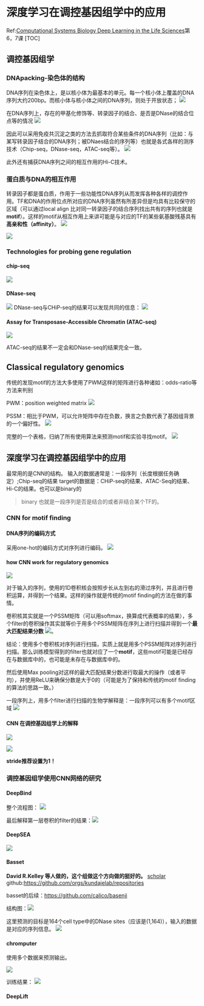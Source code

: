 # 深度学习在调控基因组学中的应用
Ref:[Computational Systems Biology
Deep Learning in the Life Sciences](https://mit6874.github.io)第6，7课
[TOC]

## 调控基因组学

### DNApacking-染色体的结构
DNA序列在染色体上，是以核小体为最基本的单元。每一个核小体上覆盖的DNA序列大约200bp。而核小体与核小体之间的DNA序列，则处于开放状态；
![](https://tf-picture-bed-1259792641.cos.ap-beijing.myqcloud.com/blog/2021-12-09-065732.png)

在DNA序列上，存在的甲基化修饰等、转录因子的结合、是否是DNase的结合位点等的情况
![](https://tf-picture-bed-1259792641.cos.ap-beijing.myqcloud.com/blog/2021-12-09-065859.png)

因此可以采用免疫共沉淀之类的方法去抓取符合某些条件的DNA序列（比如：与某写转录因子结合的DNA序列；被DNaes结合的序列等）也就是各式各样的测序技术（Chip-seq，DNase-seq，ATAC-seq等）。
![](https://tf-picture-bed-1259792641.cos.ap-beijing.myqcloud.com/blog/2021-12-09-070002.png)

此外还有捕获DNA序列之间的相互作用的Hi-C技术。

### 蛋白质与DNA的相互作用
转录因子都是蛋白质，作用于一些功能性DNA序列从而发挥各种各样的调控作用。TF和DNA的作用位点所对应的DNA序列虽然有所差异但是均具有比较保守的区域（可以通过local align 比对同一转录因子的结合序列找出共有的序列也就是**motif**）。这样的motif从相互作用上来讲可能是与对应的TF的某些氨基酸残基具有**高亲和性（affinity）**。
![](https://tf-picture-bed-1259792641.cos.ap-beijing.myqcloud.com/blog/2021-12-09-070558.png)

![](https://tf-picture-bed-1259792641.cos.ap-beijing.myqcloud.com/blog/2021-12-09-070616.png)

### Technologies for probing gene regulation

#### chip-seq
![](https://tf-picture-bed-1259792641.cos.ap-beijing.myqcloud.com/blog/2021-12-09-070711.png)

#### DNase-seq
![](https://tf-picture-bed-1259792641.cos.ap-beijing.myqcloud.com/blog/2021-12-09-071023.png)
DNase-seq与CHiP-seq的结果可以发现共同的信息：
![](https://tf-picture-bed-1259792641.cos.ap-beijing.myqcloud.com/blog/2021-12-09-071143.png)

#### Assay for Transposase-Accessible Chromatin (ATAC-seq)
![](https://tf-picture-bed-1259792641.cos.ap-beijing.myqcloud.com/blog/2021-12-09-071052.png)

ATAC-seq的结果不一定会和DNase-seq的结果完全一致。

## Classical regulatory genomics
传统的发现motif的方法大多使用了PWM这样的矩阵进行各种诸如：odds-ratio等方法来判别

PWM：position weighted matrix 
![](https://tf-picture-bed-1259792641.cos.ap-beijing.myqcloud.com/blog/2021-12-09-071858.png)

PSSM：相比于PWM，可以允许矩阵中存在负数，换言之负数代表了基因组背景的一个偏好性。
![](https://tf-picture-bed-1259792641.cos.ap-beijing.myqcloud.com/blog/2021-12-09-071914.png)

完整的一个表格，归纳了所有使用算法来预测motif和实验寻找motif。
![](https://tf-picture-bed-1259792641.cos.ap-beijing.myqcloud.com/blog/2021-12-09-071441.png)

## 深度学习在调控基因组学中的应用

最常用的是CNN的结构。
输入的数据通常是：一段序列（长度根据任务确定）;Chip-seq的结果
target的数据是：CHiP-seq的结果、ATAC-Seq的结果、Hi-C的结果。也可以是binary的
>binary 也就是一段序列是否是结合的或者非结合某个TF的。
### CNN for motif finding

#### DNA序列的编码方式
采用one-hot的编码方式对序列进行编码。
![](https://tf-picture-bed-1259792641.cos.ap-beijing.myqcloud.com/blog/2021-12-09-071637.png)

#### how CNN work for regulatory genomics

![](https://tf-picture-bed-1259792641.cos.ap-beijing.myqcloud.com/blog/2021-12-09-071720.png)

对于输入的序列，使用的1D卷积核会按照步长从左到右的滑过序列，并且进行卷积运算，并得到一个结果。这样的操作就是传统的motif finding的方法在做的事情。

卷积核其实就是一个PSSM矩阵（可以用softmax，换算成代表概率的结果），多个filter的卷积操作其实就等价于用多个PSSM矩阵在序列上进行扫描并得到一个**最大匹配结果分数**
![](https://tf-picture-bed-1259792641.cos.ap-beijing.myqcloud.com/blog/2021-12-09-072148.png)。

结论：使用多个卷积核对序列进行扫描，实质上就是用多个PSSM矩阵对序列进行扫描。那么训练模型得到的filter也就对应了一个**motif**，这些motif可能是已经存在与数据库中的，也可能是未存在与数据库中的。

然后使用Max pooling对这样的最大匹配结果分数进行取最大的操作（或者平均），并使用ReLU来确保分数是大于0的（可能是为了保持和传统的motif finding的算法的思路一致。）

一段序列上，用多个filter进行扫描的生物学解释是：一段序列可以有多个motif区域
![](https://tf-picture-bed-1259792641.cos.ap-beijing.myqcloud.com/blog/2021-12-09-072425.png)
#### CNN 在调控基因组学上的解释

![](https://tf-picture-bed-1259792641.cos.ap-beijing.myqcloud.com/blog/2021-12-09-072548.png)

![](https://tf-picture-bed-1259792641.cos.ap-beijing.myqcloud.com/blog/2021-12-09-072610.png)

**stride推荐设置为1！**


### 调控基因组学使用CNN网络的研究

#### DeepBind
整个流程图：
![](https://tf-picture-bed-1259792641.cos.ap-beijing.myqcloud.com/blog/2021-12-09-072918.png)

最后解释第一层卷积的filter的结果：![](https://tf-picture-bed-1259792641.cos.ap-beijing.myqcloud.com/blog/2021-12-09-072950.png)


#### DeepSEA
![](https://tf-picture-bed-1259792641.cos.ap-beijing.myqcloud.com/blog/2021-12-09-073201.png)

#### Basset
**David R.Kelley 等人做的，这个组做这个方向做的挺好的。**
[scholar](https://scholar.google.com/citations?hl=en&user=NYzqnv0AAAAJ&view_op=list_works&sortby=pubdate)
github:https://github.com/orgs/kundajelab/repositories

basset的后续：https://github.com/calico/basenji

结构图：![](https://tf-picture-bed-1259792641.cos.ap-beijing.myqcloud.com/blog/2021-12-09-073538.png)

这里预测的目标是164个cell type中的DNase sites（应该是(1,164)），输入的数据是对应的序列信息。
![](https://tf-picture-bed-1259792641.cos.ap-beijing.myqcloud.com/blog/2021-12-09-073637.png)

#### chromputer
使用多个数据来预测输出。


![](https://tf-picture-bed-1259792641.cos.ap-beijing.myqcloud.com/blog/2021-12-09-073821.png)

训练结果：
![](https://tf-picture-bed-1259792641.cos.ap-beijing.myqcloud.com/blog/2021-12-09-073857.png)

#### DeepLift
